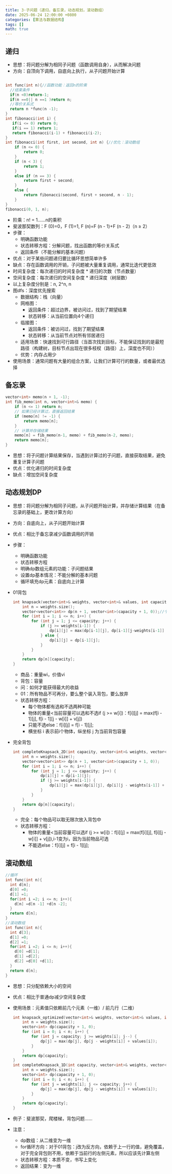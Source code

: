 ```yaml
---
title: 3·子问题（递归，备忘录，动态规划，滚动数组）
date: 2025-06-24 12:00:00 +0800
categories: [算法与数据结构]
tags: []
math: true
---
```


## 递归

* 思想：将问题分解为相同子问题（函数调用自身），从而解决问题
* 方向：自顶向下调用，自底向上执行，从子问题开始计算

```c++

int func(int n){//函数功能：返回n的阶乘
  //结束条件
  if(n <0)return-1;
  if(n ==0|| n ==1 )return n;
  //等价关系式
  return n *func(n -1);
}
int fibonacci(int i) {
   if(i <= 0) return 0;
   if(i == 1) return 1;
   return fibonacci(i-1) + fibonacci(i-2);
}
int fibonacci(int first, int second, int n) {//优化：滚动数组
    if (n <= 0) {
        return 0;
    }
    if (n < 3) {
        return 1;
    }
    else if (n == 3) {
        return first + second;
    }
    else {
        return fibonacci(second, first + second, n - 1);
    }
}
fibonacci(0, 1, n);
```

* 阶乘：n! = 1……n的乘积
* 斐波那契数列：F (0)=0，F (1)=1, F (n)=F (n - 1)+F (n - 2)（n ≥ 2）
* 步骤：
  * 明确函数功能
  * 状态转移方程：分解问题，找出函数的等价关系式
  * 返回条件（不能分解的基本问题）
* 优点：对于某些问题递归要比循环思想简单许多
* 缺点：存在函数调用的开销，子问题被大量重复调用，通常比迭代更低效
* 时间复杂度：每次递归的时间复杂度 * 递归的次数（节点数量）
* 空间复杂度：每次递归的空间复杂度 * 递归深度（树层数）
* 以上复杂度分别是：n, 2^n, n
* 图dfs：深度优先搜索
  * 数据结构：栈（向量）
  * 网格图：
    * 返回条件：超过边界，被访问过，找到了期望结果
    * 状态转移：从当前位置向4个递归
  * 临接图：
    * 返回条件：被访问过，找到了期望结果
    * 状态转移：从当前节点对所有邻居递归
  * 适用场景：快速找到可行路径（当首次找到目标，不能保证找到的是最短路径（构建树，目标节点出现在很多枝杈（路径）上，深度也不同））
  * 优势：内存占用少
* 使用场景：通常问题有大量的组合方案，让我们计算可行的数量，或者最优选择

## 备忘录

```c++
vector<int> memo(n + 1, -1);
int fib_memo(int n, vector<int>& memo) {
    if (n <= 1) return n;
    // 如果已经计算过，直接返回结果
    if (memo[n] != -1) {
        return memo[n];
    }
    // 计算并存储结果
    memo[n] = fib_memo(n-1, memo) + fib_memo(n-2, memo);
    return memo[n];
}
```

* 思想：将子问题计算结果保存，当遇到计算过的子问题，直接获取结果，避免重复计算子问题
* 优点：优化递归的时间复杂度
* 缺点：增加空间复杂度

## 动态规划DP

* 思想：将问题分解为相同子问题，从子问题开始计算，并存储计算结果（在备忘录的基础上，更改计算方向）
* 方向：自底向上，从子问题开始计算
* 优点：相比于备忘录减少函数调用的开销
* 步骤：
  * 明确函数功能
  * 状态转移方程
  * 明确dp数组元素的功能：子问题结果
  * 设置dp基本情况：不能分解的基本问题
  * 循环填充dp元素：自底向上计算
* 01背包

  ```c++
  int knapsack(vector<int>& weights, vector<int>& values, int capacity) {
      int n = weights.size();
      vector<vector<int>> dp(n + 1, vector<int>(capacity + 1, 0));//个数
      for (int i = 1; i <= n; i++) {
          for (int j = 1; j <= capacity; j++) {
              if (j >= weights[i-1]) {
                  dp[i][j] = max(dp[i-1][j], dp[i-1][j-weights[i-1]] + values[i-1]);
              } else {
                  dp[i][j] = dp[i-1][j];
              }
          }
      }
      return dp[n][capacity];
  }
  ```

  * 商品：重量wi，价值vi
  * 背包：容量
  * 问：如何才能获得最大的收益
  * 01：所有物品不可再分，要么整个装入背包，要么放弃
  * 状态转移方程：
    * 每个物体都有选和不选两种可能
    * 物体的重量<当前容量可以选和不选if (j >= w[i])：f[i][j] = max(f[i - 1][j], f[i - 1][j - w[i]] + v[j])
    * 只能不选else：f[i][j] = f[i - 1][j];
    * 横坐标 i 表示前i个物体，纵坐标 j 为当前背包容量
* 完全背包

  ```c++
  int completeKnapsack_2D(int capacity, vector<int>& weights, vector<int>& values) {
      int n = weights.size();
      vector<vector<int>> dp(n + 1, vector<int>(capacity + 1, 0));
      for (int i = 1; i <= n; i++) {
          for (int j = 1; j <= capacity; j++) {
              dp[i][j] = dp[i-1][j];
              if (j >= weights[i-1]) {
                  dp[i][j] = max(dp[i][j], dp[i][j - weights[i-1]] + values[i-1]);
              }
          }
      }
      return dp[n][capacity];
  }
  ```

  * 完全：每个物品可以取无限次放入背包中
  * 状态转移方程：
    * 物体的重量<当前容量可以选if (j >= w[i])：f[i][j] = max(f[i][j], f[i][j - w[i]] + v[j]),i-1变为i，因为当前物品可选
    * 不能选else：f[i][j] = f[i - 1][j];

## 滚动数组

```c++
//循环
int func(int n){
  int d[n];
  d[0] =0;
  d[1] =1;
  for(int i =2; i <= n; i++){
    d[n] =d[n -1] +d[n -2];
  }
  return d[n];
}
//滚动数组
int func(int n){
  int d[3];
  d[1] =0;
  d[2] =1;
  for(int i =2; i <= n; i++){
    d[0] =d[1];
    d[1] =d[2];
    d[2] =d[0] +d[1];
  }
  return d[n];
}
```

* 思想：只分配依赖大小的空间
* 优点：相比于普通dp减少空间复杂度
* 使用场景：元素值只依赖前几个元素（一维）/ 前几行（二维）


  ```c++
  int knapsack_optimized(vector<int>& weights, vector<int>& values, int capacity) {
      int n = weights.size();
      vector<int> dp(capacity + 1, 0); 
      for (int i = 0; i < n; i++) {
          for (int j = capacity; j >= weights[i]; j--) {
              dp[j] = max(dp[j], dp[j - weights[i]] + values[i]);
          }
      }
      return dp[capacity];
  }
  int completeKnapsack_1D(int capacity, vector<int>& weights, vector<int>& values) {
      int n = weights.size();
      vector<int> dp(capacity + 1, 0);
      for (int i = 0; i < n; i++) {
          for (int j = weights[i]; j <= capacity; j++) {
              dp[j] = max(dp[j], dp[j - weights[i]] + values[i]);
          }
      }
      return dp[capacity];
  }
  ```

* 例子：斐波那契，爬楼梯，背包问题……
* 注意：
  * dp数组：从二维变为一维
  * for循环方向：对于01背包：j改为反方向，依赖于上一行的值，避免覆盖，对于完全背包则不用，依赖于当前行的左侧元素，所以应该先计算左侧
  * 状态转移方程：本质不变，书写上变化
  * 返回结果：变为一维